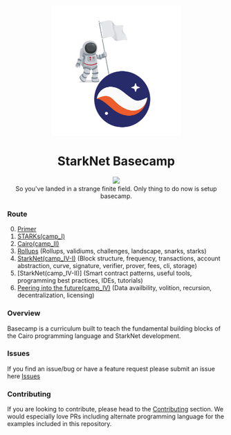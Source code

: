 <div align="center">
    <img src="./misc/basecamp.png" style="width: 300px">
    <h1>StarkNet Basecamp</h1>
</div>

<p align="center">
    <a href="https://starkware.co/">
        <img src="https://img.shields.io/badge/powered_by-StarkWare-navy">
    </a>
    <br>
    <span>
        So you've landed in a strange finite field. Only thing to do now is setup basecamp.
    </span>
</p>


### Route
0. [Primer](./primer/README.md)
1. [STARKs(camp_I)](./camp_I/README.md)
2. [Cairo(camp_II)](./camp_II/README.md)
3. [Rollups](./camp_III/README.md) (Rollups, validiums, challenges, landscape, snarks, starks)
4. [StarkNet(camp_IV-I)](./camp_IV/README.md) (Block structure, frequency, transactions, account abstraction, curve, signature, verifier, prover, fees, cli, storage)
5. [StarkNet(camp_IV-II)] (Smart contract patterns, useful tools, programming best practices, IDEs, tutorials) 
6. [Peering into the future(camp_IV)](./camp_V/README.md) (Data availbility, volition, recursion, decentralization, licensing)

### Overview
Basecamp is a curriculum built to teach the fundamental building blocks of the Cairo programming language and StarkNet development.

### Issues
If you find an issue/bug or have a feature request please submit an issue here
[Issues](https://github.com/starknet-edu/basecamp/issues)

### Contributing
If you are looking to contribute, please head to the
[Contributing](https://github.com/starknet-edu/basecamp/blob/main/CONTRIBUTING.md) section. We would especially love PRs including alternate programming language for the examples included in this repository. 
